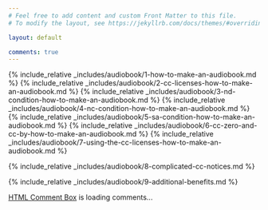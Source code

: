 ```yaml
---
# Feel free to add content and custom Front Matter to this file.
# To modify the layout, see https://jekyllrb.com/docs/themes/#overriding-theme-defaults

layout: default

comments: true
---
```


{% include_relative  _includes/audiobook/1-how-to-make-an-audiobook.md %}
{% include_relative  _includes/audiobook/2-cc-licenses-how-to-make-an-audiobook.md %}
{% include_relative  _includes/audiobook/3-nd-condition-how-to-make-an-audiobook.md %}
{% include_relative  _includes/audiobook/4-nc-condition-how-to-make-an-audiobook.md %}
{% include_relative  _includes/audiobook/5-sa-condition-how-to-make-an-audiobook.md %}
{% include_relative  _includes/audiobook/6-cc-zero-and-cc-by-how-to-make-an-audiobook.md %}
{% include_relative  _includes/audiobook/7-using-the-cc-licenses-how-to-make-an-audiobook.md %}

{% include_relative  _includes/audiobook/8-complicated-cc-notices.md %}

{% include_relative  _includes/audiobook/9-additional-benefits.md %}

<!-- begin wwww.htmlcommentbox.com -->
 <div id="HCB_comment_box"><a href="http://www.htmlcommentbox.com">HTML Comment Box</a> is loading comments...</div>
 <link rel="stylesheet" type="text/css" href="https://www.htmlcommentbox.com/static/skins/bootstrap/twitter-bootstrap.css?v=0" />
 <script type="text/javascript" id="hcb"> /*<!--*/ if(!window.hcb_user){hcb_user={};} (function(){var s=document.createElement("script"), l=hcb_user.PAGE || (""+window.location).replace(/'/g,"%27"), h="https://www.htmlcommentbox.com";s.setAttribute("type","text/javascript");s.setAttribute("src", h+"/jread?page="+encodeURIComponent(l).replace("+","%2B")+"&mod=%241%24wq1rdBcg%24qlqFGrqDU2YjXA4QGYvmP1"+"&opts=16798&num=10&ts=1629028591557");if (typeof s!="undefined") document.getElementsByTagName("head")[0].appendChild(s);})(); /*-->*/ </script>
<!-- end www.htmlcommentbox.com -->

<div style="display:none">
<div id="comments" markdown="1">

### COMMENTS

</div>

<div style="display:none">
<div id="disqus_thread"></div>
<script>
    /**
    *  RECOMMENDED CONFIGURATION VARIABLES: EDIT AND UNCOMMENT THE SECTION BELOW TO INSERT DYNAMIC VALUES FROM YOUR PLATFORM OR CMS.
    *  LEARN WHY DEFINING THESE VARIABLES IS IMPORTANT: https://disqus.com/admin/universalcode/#configuration-variables    */
 /*
    var disqus_config = function () {
    this.page.url = https://borek78.github.io/how-to-create-pandita/how-to-make-an-audiobook.html;  
    this.page.identifier = PAGE_IDENTIFIER; // Replace PAGE_IDENTIFIER with your page's unique identifier variable
    };
    */
    (function() { // DON'T EDIT BELOW THIS LINE
    var d = document, s = d.createElement('script');
    s.src = 'https://audiobooks-cc-licenses-and-sharing-the-dhamma-2.disqus.com/embed.js';
    s.setAttribute('data-timestamp', +new Date());
    (d.head || d.body).appendChild(s);
    })();
</script>
<noscript>Please enable JavaScript to view the <a href="https://disqus.com/?ref_noscript">comments powered by Disqus.</a></noscript>

<script id="dsq-count-scr" src="//audiobooks-cc-licenses-and-sharing-the-dhamma-2.disqus.com/count.js" async></script>

<script src="./js/script-audiobooks.js"></script>

</div>
